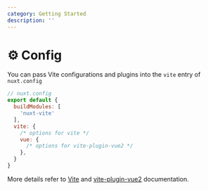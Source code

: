 ```yaml
---
category: Getting Started
description: ''
---
```


# ⚙️ Config

You can pass Vite configurations and plugins into the `vite` entry of `nuxt.config`

```js
// nuxt.config
export default {
  buildModules: [
    'nuxt-vite'
  ],
  vite: {
    /* options for vite */
    vue: {
      /* options for vite-plugin-vue2 */
    },
  }
}
```

More details refer to [Vite](https://vitejs.dev/config/) and [vite-plugin-vue2](https://github.com/underfin/vite-plugin-vue2) documentation.
